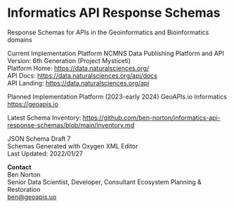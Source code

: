 # Informatics API Response Schemas
Response Schemas for APIs in the Geoinformatics and Bioinformatics domains

Current Implementation Platform
NCMNS Data Publishing Platform and API  
Version: 6th Generation (Project Mysticeti)  
Platform Home: https://data.naturalsciences.org/  
API Docs: https://data.naturalsciences.org/api/docs  
API Landing: https://data.naturalsciences.org/api  

Planned Implementation Platform (2023-early 2024)
GeoAPIs.io Informatics
https://geoapis.io

Latest Schema Inventory: https://github.com/ben-norton/informatics-api-response-schemas/blob/main/inventory.md

JSON Schema Draft 7  
Schemas Generated with Oxygen XML Editor  
Last Updated: 2022/01/27

**Contact**  
Ben Norton  
Senior Data Scientist, Developer, Consultant
Ecosystem Planning & Restoration  
ben@geoapis.uo
